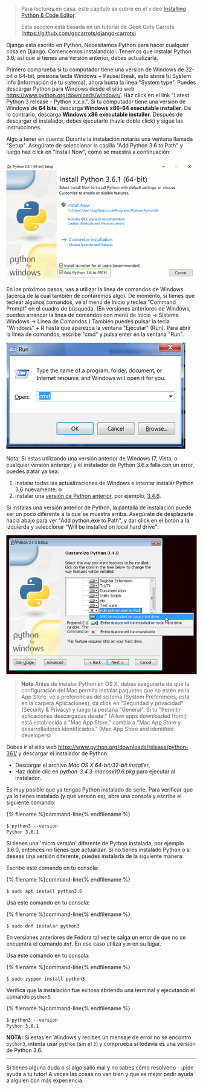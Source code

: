 > Para lectores en casa: este capitulo se cubre en el video [Installing Python & Code Editor](https://www.youtube.com/watch?v=pVTaqzKZCdA).
> 
> Esta sección está basada en un tutorial de Geek Girls Carrots (https://github.com/ggcarrots/django-carrots)

Django esta escrito en Python. Necesitamos Python para hacer cualquier cosa en Django. Comencemos instalandolo!. Tenemos que instalar Python 3.6, así que si tienes una versión anterior, debes actualizarla.

<!--sec data-title="Install Python: Windows" data-id="python_windows" data-collapse=true ces-->

Primero comprueba si tu computador tiene una version de Windows de 32-bit o 64-bit, presiona tecla Windows + Pause/Break, esto abrirá tu System info (información de tu sistema), ahora busta la linea "System type". Puedes descargar Python para Windows desde el sitio web https://www.python.org/downloads/windows/. Haz click en el link "Latest Python 3 release - Python x.x.x.". Si tu computador tiene una versión de Windows de **64 bits**, descarga **Windows x86-64 executable installer**. De lo contrario, descarga **Windows x86 executable installer**. Después de descargar el instalador, debes ejecutarlo (hazle doble click) y sigue las instrucciones.

Algo a tener en cuenta: Durante la instalación notarás una ventana llamada "Setup". Asegúrate de seleccionar la casilla "Add Python 3.6 to Path" y luego haz click en "Install Now", como se muestra a continuación:

![No te olvides de agregar Python al Path](../python_installation/images/python-installation-options.png)

En los próximos pasos, vas a utilizar la línea de comandos de Windows (acerca de la cual también de contaremos algo). De momento, si tienes que teclear algunos comandos, ve al menú de Inicio y teclea "Command Prompt" en el cuadro de búsqueda. (En versiones anteriores de Windows, puedes arrancar la linea de comandos con menú de Inicio → Sistema Windows → Linea de Comandos.) También puedes pulsar la tecla "Windows" + R hasta que aparezca la ventana "Ejecutar" (Run). Para abrir la línea de comandos, escribe "cmd" y pulsa enter en la ventana "Run".

![Escribe "cmd" en la ventana "Run&quot](../python_installation/images/windows-plus-r.png)

Nota: Si estas utilizando una versión anterior de Windows (7, Vista, o cualquier versión anterior) y el instalador de Python 3.6.x falla con un error, puedes tratar ya sea:

1. instalar todas las actualizaciones de Windows e intentar instalar Python 3.6 nuevamente; o
2. instalar una [versión de Python anterior](https://www.python.org/downloads/windows/), por ejemplo, [3.4.6](https://www.python.org/downloads/release/python-346/).

Si instalas una versión anterior de Python, la pantalla de instalación puede ser un poco diferente a la que se muestra arriba. Asegúrate de desplazarte hacia abajo para ver "Add python.exe to Path", y dar click en el botón a la izquierda y seleccionar "Will be installed on local hard drive":

![Añadir Python a Path, versiones más antiguas](../python_installation/images/add_python_to_windows_path.png)

<!--endsec-->

<!--sec data-title="Install Python: OS X" data-id="python_OSX"
data-collapse=true ces-->

> **Nota** Antes de instalar Python en OS X, debes asegurarte de que la configuración del Mac permita instalar paquetes que no estén en la App Store. ve a preferencias del sistema (System Preferences, está en la carpeta Aplicaciones), da click en "Seguridad y privacidad" (Security & Privacy) y luego la pestaña "General". Si tu "Permitir aplicaciones descargadas desde:" (Allow apps downloaded from:) está establecida a "Mac App Store," cambia a "Mac App Store y desarrolladores identificados." (Mac App Store and identified developers)

Debes ir al sitio web https://www.python.org/downloads/release/python-361/ y descargar el instalador de Python:

* Descargar el archivo *Mac OS X 64-bit/32-bit installer*,
* Haz doble clic en *python-3.4.3-macosx10.6.pkg* para ejecutar al instalador.

<!--endsec-->

<!--sec data-title="Install Python: Linux" data-id="python_linux"
data-collapse=true ces-->

Es muy posible que ya tengas Python instalado de serie. Para verificar que ya lo tienes instalado (y qué versión es), abre una consola y escribe el siguiente comando:

{% filename %}command-line{% endfilename %}

    $ python3 --version
    Python 3.6.1
    

Si tienes una 'micro versión' diferente de Python instalada, por ejemplo 3.6.0, entonces no tienes que actualizar. Si no tienes instalado Python o si deseas una versión diferente, puedes instalarla de la siguiente manera:

<!--endsec-->

<!--sec data-title="Install Python: Debian or Ubuntu" data-id="python_debian" data-collapse=true ces-->

Escribe este comando en tu consola:

{% filename %}command-line{% endfilename %}

    $ sudo apt install python3.6
    

<!--endsec-->

<!--sec data-title="Install Python: Fedora" data-id="python_fedora"
data-collapse=true ces-->

Usa este comando en tu consola:

{% filename %}command-line{% endfilename %}

    $ sudo dnf instalar python3
    

En versiones anteriores de Fedora tal vez te salga un error de que no se encuentra el comando `dnf`. En ese caso utiliza `yum` en su lugar.

<!--endsec-->

<!--sec data-title="Install Python: openSUSE" data-id="python_openSUSE"
data-collapse=true ces-->

Usa este comando en tu consola:

{% filename %}command-line{% endfilename %}

    $ sudo zypper install python3
    

<!--endsec-->

Verifica que la instalación fue exitosa abriendo una terminal y ejecutando el comando `python3`:

{% filename %}command-line{% endfilename %}

    $ python3 --version
    Python 3.6.1
    

**NOTA:** Si estás en Windows y recibes un mensaje de error no se encontró `python3`, intenta usar `python` (sin el `3`) y comprueba si todavía es una versión de Python 3.6.

* * *

Si tienes alguna duda o si algo salió mal y no sabes cómo resolverlo - ¡pide ayuda a tu tutor! A veces las cosas no van bien y que es mejor pedir ayuda a alguien con más experiencia.
